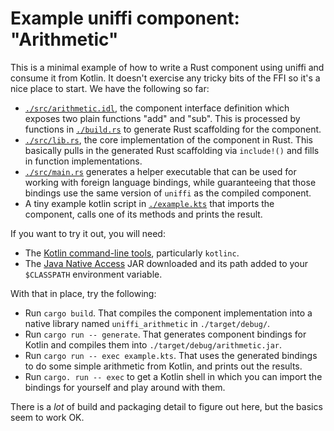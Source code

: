 # Example uniffi component: "Arithmetic"

This is a minimal example of how to write a Rust component using uniffi and consume it from Kotlin.
It doesn't exercise any tricky bits of the FFI so it's a nice place to start. We have
the following so far:

* [`./src/arithmetic.idl`](./src/arithmetic.idl), the component interface definition which exposes two
  plain functions "add" and "sub". This is processed by functions in [`./build.rs`](./build.rs)
  to generate Rust scaffolding for the component.
* [`./src/lib.rs`](./src/lib.rs), the core implementation of the component in Rust. This basically
  pulls in the generated Rust scaffolding via `include!()` and fills in function implementations.
* [`./src/main.rs`](./src/main.rs) generates a helper executable that can be used for working with
foreign language bindings, while guaranteeing that those bindings use the same version of `uniffi`
as the compiled component.
* A tiny example kotlin script in [`./example.kts`](./kotlin.kts) that imports the component, calls
  one of its methods and prints the result.

If you want to try it out, you will need:

* The [Kotlin command-line tools](https://kotlinlang.org/docs/tutorials/command-line.html), particularly `kotlinc`.
* The [Java Native Access](https://github.com/java-native-access/jna#download) JAR downloaded and its path
  added to your `$CLASSPATH` environment variable.

With that in place, try the following:

* Run `cargo build`. That compiles the component implementation into a native library named `uniffi_arithmetic`
  in `./target/debug/`.
* Run `cargo run -- generate`. That generates component bindings for Kotlin and compiles them into
  `./target/debug/arithmetic.jar`.
* Run `cargo run -- exec example.kts`. That uses the generated bindings to do some simple arithmetic
  from Kotlin, and prints out the results.
* Run `cargo. run -- exec` to get a Kotlin shell in which you can import the bindings for yourself
  and play around with them.

There is a *lot* of build and packaging detail to figure out here, but the basics seem to work OK.
